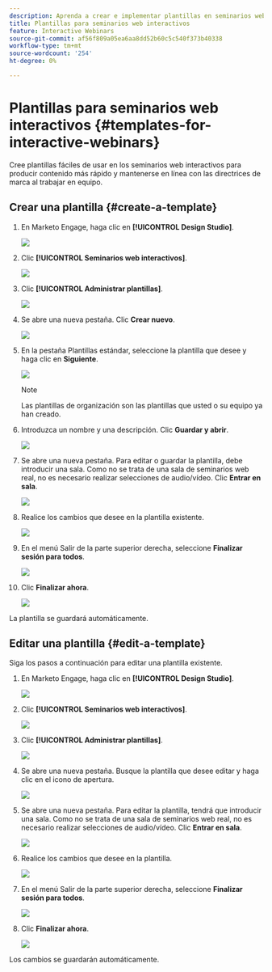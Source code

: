 ```yaml
---
description: Aprenda a crear e implementar plantillas en seminarios web interactivos.
title: Plantillas para seminarios web interactivos
feature: Interactive Webinars
source-git-commit: af56f809a05ea6aa8dd52b60c5c540f373b40338
workflow-type: tm+mt
source-wordcount: '254'
ht-degree: 0%

---
```


# Plantillas para seminarios web interactivos {#templates-for-interactive-webinars}

Cree plantillas fáciles de usar en los seminarios web interactivos para producir contenido más rápido y mantenerse en línea con las directrices de marca al trabajar en equipo.

## Crear una plantilla {#create-a-template}

1. En Marketo Engage, haga clic en **[!UICONTROL Design Studio]**.

   ![](assets/templates-for-interactive-webinars-1.png)

1. Clic **[!UICONTROL Seminarios web interactivos]**.

   ![](assets/templates-for-interactive-webinars-2.png)

1. Clic **[!UICONTROL Administrar plantillas]**.

   ![](assets/templates-for-interactive-webinars-3.png)

1. Se abre una nueva pestaña. Clic **Crear nuevo**.

   ![](assets/templates-for-interactive-webinars-4.png)

1. En la pestaña Plantillas estándar, seleccione la plantilla que desee y haga clic en **Siguiente**.

   ![](assets/templates-for-interactive-webinars-5.png)

   >[!NOTE]
   >
   >Las plantillas de organización son las plantillas que usted o su equipo ya han creado.

1. Introduzca un nombre y una descripción. Clic **Guardar y abrir**.

   ![](assets/templates-for-interactive-webinars-6.png)

1. Se abre una nueva pestaña. Para editar o guardar la plantilla, debe introducir una sala. Como no se trata de una sala de seminarios web real, no es necesario realizar selecciones de audio/vídeo. Clic **Entrar en sala**.

   ![](assets/templates-for-interactive-webinars-7.png)

1. Realice los cambios que desee en la plantilla existente.

   ![](assets/templates-for-interactive-webinars-8.png)

1. En el menú Salir de la parte superior derecha, seleccione **Finalizar sesión para todos**.

   ![](assets/templates-for-interactive-webinars-9.png)

1. Clic **Finalizar ahora**.

   ![](assets/templates-for-interactive-webinars-10.png)

La plantilla se guardará automáticamente.

## Editar una plantilla {#edit-a-template}

Siga los pasos a continuación para editar una plantilla existente.

1. En Marketo Engage, haga clic en **[!UICONTROL Design Studio]**.

   ![](assets/templates-for-interactive-webinars-11.png)

1. Clic **[!UICONTROL Seminarios web interactivos]**.

   ![](assets/templates-for-interactive-webinars-12.png)

1. Clic **[!UICONTROL Administrar plantillas]**.

   ![](assets/templates-for-interactive-webinars-13.png)

1. Se abre una nueva pestaña. Busque la plantilla que desee editar y haga clic en el icono de apertura.

   ![](assets/templates-for-interactive-webinars-14.png)

1. Se abre una nueva pestaña. Para editar la plantilla, tendrá que introducir una sala. Como no se trata de una sala de seminarios web real, no es necesario realizar selecciones de audio/vídeo. Clic **Entrar en sala**.

   ![](assets/templates-for-interactive-webinars-15.png)

1. Realice los cambios que desee en la plantilla.

   ![](assets/templates-for-interactive-webinars-16.png)

1. En el menú Salir de la parte superior derecha, seleccione **Finalizar sesión para todos**.

   ![](assets/templates-for-interactive-webinars-17.png)

1. Clic **Finalizar ahora**.

   ![](assets/templates-for-interactive-webinars-18.png)

Los cambios se guardarán automáticamente.
